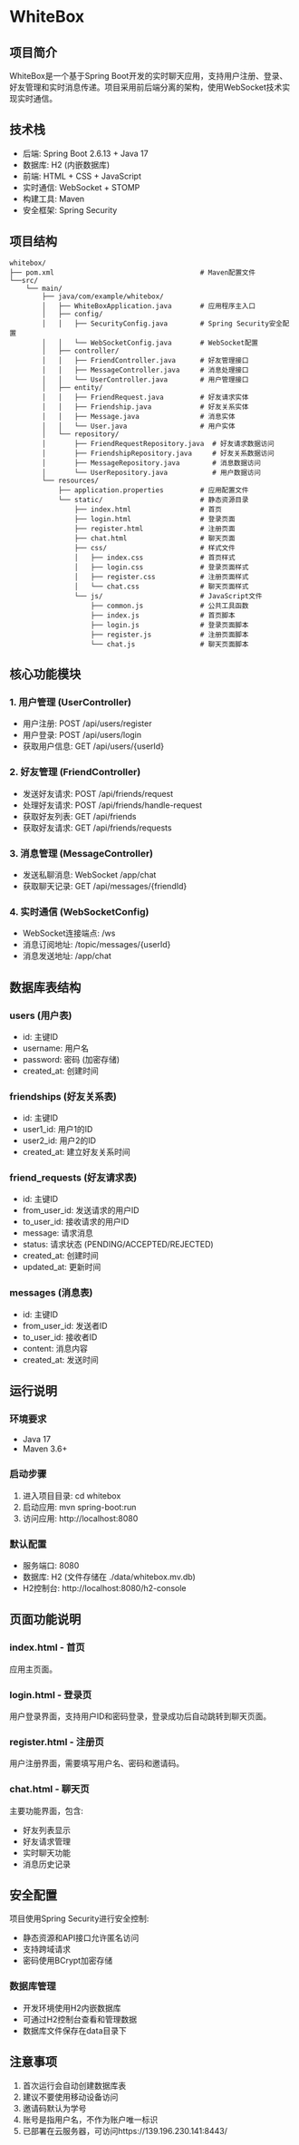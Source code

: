 # WhiteBox

## 项目简介

WhiteBox是一个基于Spring Boot开发的实时聊天应用，支持用户注册、登录、好友管理和实时消息传递。项目采用前后端分离的架构，使用WebSocket技术实现实时通信。

## 技术栈

- 后端: Spring Boot 2.6.13 + Java 17
- 数据库: H2 (内嵌数据库)
- 前端: HTML + CSS + JavaScript
- 实时通信: WebSocket + STOMP
- 构建工具: Maven
- 安全框架: Spring Security

## 项目结构

```
whitebox/
├── pom.xml                                    # Maven配置文件
└──src/
    └── main/
        ├── java/com/example/whitebox/
        │   ├── WhiteBoxApplication.java       # 应用程序主入口
        │   ├── config/
        │   │   ├── SecurityConfig.java        # Spring Security安全配置
        │   │   └── WebSocketConfig.java       # WebSocket配置
        │   ├── controller/
        │   │   ├── FriendController.java      # 好友管理接口
        │   │   ├── MessageController.java     # 消息处理接口
        │   │   └── UserController.java        # 用户管理接口
        │   ├── entity/
        │   │   ├── FriendRequest.java         # 好友请求实体
        │   │   ├── Friendship.java            # 好友关系实体
        │   │   ├── Message.java               # 消息实体
        │   │   └── User.java                  # 用户实体
        │   └── repository/
        │       ├── FriendRequestRepository.java  # 好友请求数据访问
        │       ├── FriendshipRepository.java     # 好友关系数据访问
        │       ├── MessageRepository.java        # 消息数据访问
        │       └── UserRepository.java           # 用户数据访问
        └── resources/
            ├── application.properties         # 应用配置文件
            └── static/                        # 静态资源目录
                ├── index.html                 # 首页
                ├── login.html                 # 登录页面
                ├── register.html              # 注册页面
                ├── chat.html                  # 聊天页面
                ├── css/                       # 样式文件
                │   ├── index.css              # 首页样式
                │   ├── login.css              # 登录页面样式
                │   ├── register.css           # 注册页面样式
                │   └── chat.css               # 聊天页面样式
                └── js/                        # JavaScript文件
                    ├── common.js              # 公共工具函数
                    ├── index.js               # 首页脚本
                    ├── login.js               # 登录页面脚本
                    ├── register.js            # 注册页面脚本
                    └── chat.js                # 聊天页面脚本

```

## 核心功能模块

### 1. 用户管理 (UserController)
- 用户注册: POST /api/users/register
- 用户登录: POST /api/users/login
- 获取用户信息: GET /api/users/{userId}

### 2. 好友管理 (FriendController)
- 发送好友请求: POST /api/friends/request
- 处理好友请求: POST /api/friends/handle-request
- 获取好友列表: GET /api/friends
- 获取好友请求: GET /api/friends/requests

### 3. 消息管理 (MessageController)
- 发送私聊消息: WebSocket /app/chat
- 获取聊天记录: GET /api/messages/{friendId}

### 4. 实时通信 (WebSocketConfig)
- WebSocket连接端点: /ws
- 消息订阅地址: /topic/messages/{userId}
- 消息发送地址: /app/chat

## 数据库表结构

### users (用户表)
- id: 主键ID
- username: 用户名
- password: 密码 (加密存储)
- created_at: 创建时间

### friendships (好友关系表)
- id: 主键ID
- user1_id: 用户1的ID
- user2_id: 用户2的ID
- created_at: 建立好友关系时间

### friend_requests (好友请求表)
- id: 主键ID
- from_user_id: 发送请求的用户ID
- to_user_id: 接收请求的用户ID
- message: 请求消息
- status: 请求状态 (PENDING/ACCEPTED/REJECTED)
- created_at: 创建时间
- updated_at: 更新时间

### messages (消息表)
- id: 主键ID
- from_user_id: 发送者ID
- to_user_id: 接收者ID
- content: 消息内容
- created_at: 发送时间

## 运行说明

### 环境要求
- Java 17
- Maven 3.6+

### 启动步骤
1. 进入项目目录: cd whitebox
2. 启动应用: mvn spring-boot:run
3. 访问应用: http://localhost:8080

### 默认配置
- 服务端口: 8080
- 数据库: H2 (文件存储在 ./data/whitebox.mv.db)
- H2控制台: http://localhost:8080/h2-console

## 页面功能说明

### index.html - 首页
应用主页面。

### login.html - 登录页
用户登录界面，支持用户ID和密码登录，登录成功后自动跳转到聊天页面。

### register.html - 注册页
用户注册界面，需要填写用户名、密码和邀请码。

### chat.html - 聊天页
主要功能界面，包含:
- 好友列表显示
- 好友请求管理
- 实时聊天功能
- 消息历史记录

## 安全配置

项目使用Spring Security进行安全控制:
- 静态资源和API接口允许匿名访问
- 支持跨域请求
- 密码使用BCrypt加密存储


### 数据库管理
- 开发环境使用H2内嵌数据库
- 可通过H2控制台查看和管理数据
- 数据库文件保存在data目录下

## 注意事项

1. 首次运行会自动创建数据库表
2. 建议不要使用移动设备访问
3. 邀请码默认为学号
4. 账号是指用户名，不作为账户唯一标识
5. 已部署在云服务器，可访问https://139.196.230.141:8443/
